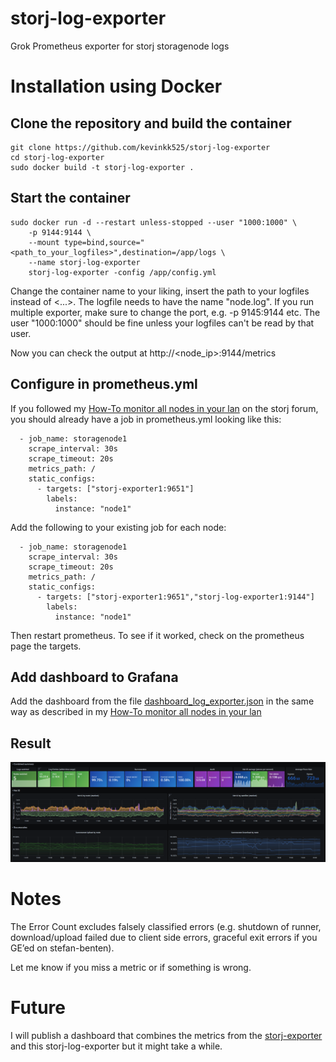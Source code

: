 # storj-log-exporter
Grok Prometheus exporter for storj storagenode logs

# Installation using Docker

## Clone the repository and build the container

```
git clone https://github.com/kevinkk525/storj-log-exporter
cd storj-log-exporter
sudo docker build -t storj-log-exporter .
```

## Start the container

```
sudo docker run -d --restart unless-stopped --user "1000:1000" \
    -p 9144:9144 \
    --mount type=bind,source="<path_to_your_logfiles>",destination=/app/logs \
    --name storj-log-exporter
    storj-log-exporter -config /app/config.yml
```

Change the container name to your liking, insert the path to your logfiles instead of <...>. The logfile needs to have the name "node.log".
If you run multiple exporter, make sure to change the port, e.g. -p 9145:9144 etc.
The user "1000:1000" should be fine unless your logfiles can't be read by that user.

Now you can check the output at http://<node_ip>:9144/metrics

## Configure in prometheus.yml

If you followed my [How-To monitor all nodes in your lan](https://forum.storj.io/t/how-to-monitor-all-nodes-in-your-lan-using-prometheus-grafana-linux-using-docker) on the storj forum, you should already have a job in prometheus.yml looking like this:
```
  - job_name: storagenode1
    scrape_interval: 30s
    scrape_timeout: 20s
    metrics_path: /
    static_configs:
      - targets: ["storj-exporter1:9651"]
        labels:
          instance: "node1"
```
Add the following to your existing job for each node:
```
  - job_name: storagenode1
    scrape_interval: 30s
    scrape_timeout: 20s
    metrics_path: /
    static_configs:
      - targets: ["storj-exporter1:9651","storj-log-exporter1:9144"]
        labels:
          instance: "node1"
```

Then restart prometheus. To see if it worked, check on the prometheus page the targets.

## Add dashboard to Grafana

Add the dashboard from the file [dashboard_log_exporter.json](./dashboard_log_exporter.json) in the same way as described in my [How-To monitor all nodes in your lan](https://forum.storj.io/t/how-to-monitor-all-nodes-in-your-lan-using-prometheus-grafana-linux-using-docker)

## Result

![Image](./dashboard.PNG)

# Notes

The Error Count excludes falsely classified errors (e.g. shutdown of runner, download/upload failed due to client side errors, graceful exit errors if you GE’ed on stefan-benten).

Let me know if you miss a metric or if something is wrong.

# Future

I will publish a dashboard that combines the metrics from the [storj-exporter](https://github.com/anclrii/Storj-Exporter) and this storj-log-exporter but it might take a while.
